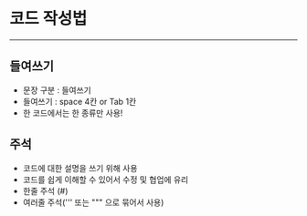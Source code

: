# 코드 작성법
---
## 들여쓰기
* 문장 구분 : 들여쓰기
* 들여쓰기 : space 4칸 or Tab 1칸
* 한 코드에서는 한 종류만 사용!

## 주석
* 코드에 대한 설명을 쓰기 위해 사용
* 코드를 쉽게 이해할 수 있어서 수정 및 협업에 유리
* 한줄 주석 (#)
* 여러줄 주석(''' 또는 """ 으로 묶어서 사용)